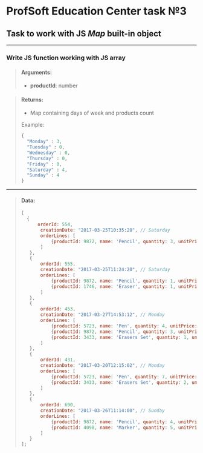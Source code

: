 # ProfSoft Education Center task №3

## Task to work with JS *Map* built-in object

---

### Write JS function working with JS array

> #### Arguments:
>- **productId**: number

> #### Returns:
> - Map containing days of week and products count
>
> Example:
>```js
>{
>   "Monday" : 3,
>   "Tuesday" : 0,
>   "Wednesday" : 0,
>   "Thursday" : 0,
>   "Friday" : 0,
>   "Saturday" : 4,
>   "Sunday" : 4
>}

---

> #### Data:
> ```js
> [
>   {
>       orderId: 554,
>        creationDate: "2017-03-25T10:35:20", // Saturday
>        orderLines: [
>            {productId: 9872, name: 'Pencil', quantity: 3, unitPrice: 3.00}
>        ]
>    },
>    {
>        orderId: 555,
>        creationDate: "2017-03-25T11:24:20", // Saturday
>        orderLines: [
>            {productId: 9872, name: 'Pencil', quantity: 1, unitPrice: 3.00},
>            {productId: 1746, name: 'Eraser', quantity: 1, unitPrice: 1.00}
>        ]
>    },
>    {
>        orderId: 453,
>        creationDate: "2017-03-27T14:53:12", // Monday
>        orderLines: [
>            {productId: 5723, name: 'Pen', quantity: 4, unitPrice: 4.22},
>            {productId: 9872, name: 'Pencil', quantity: 3, unitPrice: 3.12},
>            {productId: 3433, name: 'Erasers Set', quantity: 1, unitPrice: 6.15}
>        ]
>    },
>    {
>        orderId: 431,
>        creationDate: "2017-03-20T12:15:02", // Monday
>        orderLines: [
>            {productId: 5723, name: 'Pen', quantity: 7, unitPrice: 4.22},
>            {productId: 3433, name: 'Erasers Set', quantity: 2, unitPrice: 6.15}
>        ]
>    },
>    {
>        orderId: 690,
>        creationDate: "2017-03-26T11:14:00", // Sunday
>        orderLines: [
>            {productId: 9872, name: 'Pencil', quantity: 4, unitPrice: 3.12},
>            {productId: 4098, name: 'Marker', quantity: 5, unitPrice: 4.50}
>        ]
>    }
> ];
